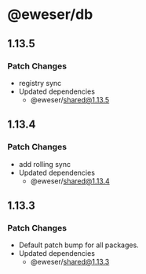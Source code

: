 # @eweser/db

## 1.13.5

### Patch Changes

- registry sync
- Updated dependencies
  - @eweser/shared@1.13.5

## 1.13.4

### Patch Changes

- add rolling sync
- Updated dependencies
  - @eweser/shared@1.13.4

## 1.13.3

### Patch Changes

- Default patch bump for all packages.
- Updated dependencies
  - @eweser/shared@1.13.3

